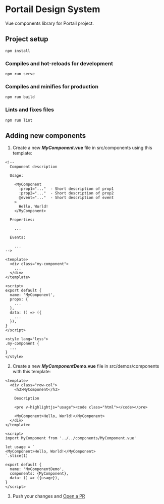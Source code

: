 # Portail Design System

Vue components library for Portail project.

## Project setup
```
npm install
```

### Compiles and hot-reloads for development
```
npm run serve
```

### Compiles and minifies for production
```
npm run build
```
<!--
### Run your tests
```
npm run test
```
 -->
### Lints and fixes files
```
npm run lint
```

## Adding new components

1. Create a new ***MyComponent*.vue** file in src/components using this
  template:


```vue
<!--
  Component description

  Usage:

    <MyComponent
      :prop1="..."  - Short description of prop1
      :prop2="..."  - Short description of prop2
      @event="..."  - Short description of event
    >
      Hello, World!
    </MyComponent>

  Properties:

    ...

  Events:

    ...
-->

<template>
  <div class="my-component">
    ...
  </div>
</template>

<script>
export default {
  name: 'MyComponent',
  props: {
    ...
  },
  data: () => ({
    ...
  }),
}
</script>

<style lang="less">
.my-component {
  ...
}
</style>
```

2. Create a new ***MyComponent*Demo.vue** file in src/demos/components with
this template:

```vue
<template>
  <div class="row-col">
    <h3>MyComponent</h3>

    Description

    <pre v-highlightjs="usage"><code class="html"></code></pre>

    <MyComponent>Hello, World!</MyComponent>
  </div>
</template>

<script>
import MyComponent from '../../components/MyComponent.vue'

let usage = `
<MyComponent>Hello, World!</MyComponent>
`.slice(1)

export default {
  name: 'MyComponentDemo',
  components: {MyComponent},
  data: () => ({usage}),
}
</script>
```

3. Push your changes and [Open a PR]

[Open a PR]: https://github.com/betao-dev/portail-design-system/pulls
